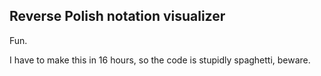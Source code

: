 ## Reverse Polish notation visualizer

Fun.

I have to make this in 16 hours, so the code is stupidly spaghetti, beware.
